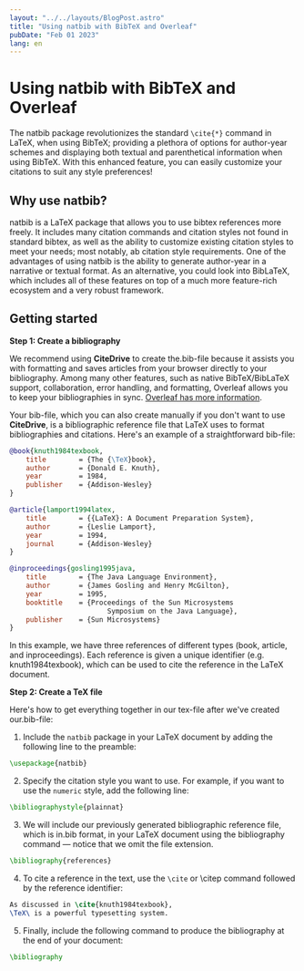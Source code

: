```yaml
---
layout: "../../layouts/BlogPost.astro"
title: "Using natbib with BibTeX and Overleaf"
pubDate: "Feb 01 2023"
lang: en
---
```



# Using natbib with BibTeX and Overleaf

The natbib package revolutionizes the standard `\cite{*}` command in LaTeX, when using BibTeX; providing a plethora of options for author-year schemes and displaying both textual and parenthetical information when using BibTeX. With this enhanced feature, you can easily customize your citations to suit any style preferences! 

  

## Why use natbib?

  

natbib is a LaTeX package that allows you to use bibtex references more freely. It includes many citation commands and citation styles not found in standard bibtex, as well as the ability to customize existing citation styles to meet your needs; most notably, ab citation style requirements. One of the advantages of using natbib is the ability to generate author-year in a narrative or textual format. As an alternative, you could look into BibLaTeX, which includes all of these features on top of a much more feature-rich ecosystem and a very robust framework.

  

## Getting started

**Step 1: Create a bibliography**

We recommend using **CiteDrive** to create the.bib-file because it assists you with formatting and saves articles from your browser directly to your bibliography. Among many other features, such as native BibTeX/BibLaTeX support, collaboration, error handling, and formatting, Overleaf allows you to keep your bibliographies in sync. [Overleaf has more information](https://www.overleaf.com/blog/better-bibliography-management-with-overleaf-citedrive-and-bibtex-biblatex).

Your bib-file, which you can also create manually if you don't want to use **CiteDrive**, is a bibliographic reference file that LaTeX uses to format bibliographies and citations. Here's an example of a straightforward bib-file:

```bibtex
@book{knuth1984texbook,
	title        = {The {\TeX}book},
	author       = {Donald E. Knuth},
	year         = 1984,
	publisher    = {Addison-Wesley}
}

@article{lamport1994latex,
	title        = {{LaTeX}: A Document Preparation System},
	author       = {Leslie Lamport},
	year         = 1994,
	journal      = {Addison-Wesley}
}

@inproceedings{gosling1995java,
	title        = {The Java Language Environment},
	author       = {James Gosling and Henry McGilton},
	year         = 1995,
	booktitle    = {Proceedings of the Sun Microsystems 
                        Symposium on the Java Language},
	publisher    = {Sun Microsystems}
}


```

In this example, we have three references of different types (book, article, and inproceedings). Each reference is given a unique identifier (e.g. knuth1984texbook), which can be used to cite the reference in the LaTeX document.

  

**Step 2: Create a TeX file**

Here's how to get everything together in our tex-file after we've created our.bib-file:

1.  Include the `natbib` package in your LaTeX document by adding the following line to the preamble:

```tex
\usepackage{natbib} 
```

2.  Specify the citation style you want to use. For example, if you want to use the `numeric` style, add the following line:

```tex
\bibliographystyle{plainnat}
```

3.  We will include our previously generated bibliographic reference file, which is in.bib format, in your LaTeX document using the bibliography command — notice that we omit the file extension.

```tex
\bibliography{references}
```

4.  To cite a reference in the text, use the `\cite` or \citep command followed by the reference identifier:

```tex
As discussed in \cite{knuth1984texbook}, 
\TeX\ is a powerful typesetting system.
```

5.  Finally, include the following command to produce the bibliography at the end of your document:

```tex
\bibliography
```